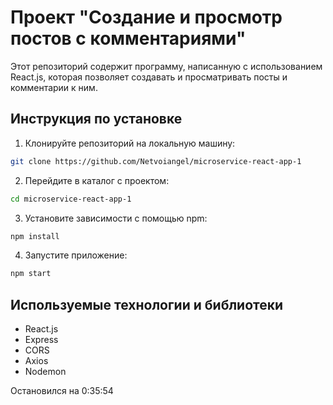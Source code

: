 # Проект "Создание и просмотр постов с комментариями"

Этот репозиторий содержит программу, написанную с использованием React.js, которая позволяет создавать и просматривать посты и комментарии к ним.

## Инструкция по установке

1. Клонируйте репозиторий на локальную машину:

```bash
git clone https://github.com/Netvoiangel/microservice-react-app-1
```

2. Перейдите в каталог с проектом:

```bash
cd microservice-react-app-1
```

3. Установите зависимости с помощью npm:

```bash
npm install
```

4. Запустите приложение:

```bash
npm start
```

## Используемые технологии и библиотеки

- React.js
- Express
- CORS
- Axios
- Nodemon


Остановился на 0:35:54